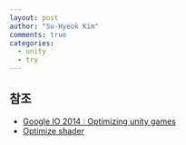 ```yaml
---
layout: post
author: "Su-Hyeok Kim"
comments: true
categories:
  - unity
  - try
---
```



<!--
  texture compression
  forward lighting, deffered lighting
  batching, drawcall, setpass
-->

## 참조

 - [Google IO 2014 : Optimizing unity games](https://www.slideshare.net/AlexanderDolbilov/google-i-o-2014)
 - [Optimize shader](http://shimans.tistory.com/41)
